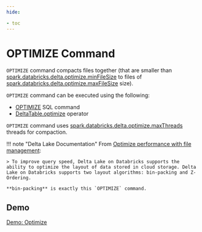 ```yaml
---
hide:

- toc
---
```


# OPTIMIZE Command

`OPTIMIZE` command compacts files together (that are smaller than [spark.databricks.delta.optimize.minFileSize](../../configuration-properties.md#spark.databricks.delta.optimize.minFileSize) to files of [spark.databricks.delta.optimize.maxFileSize](../../configuration-properties.md#spark.databricks.delta.optimize.maxFileSize) size).

`OPTIMIZE` command can be executed using the following:

* [OPTIMIZE](OptimizeTableCommand.md) SQL command
* [DeltaTable.optimize](../../DeltaTable.md#optimize) operator

`OPTIMIZE` command uses [spark.databricks.delta.optimize.maxThreads](../../configuration-properties.md#spark.databricks.delta.optimize.maxThreads) threads for compaction.

!!! note "Delta Lake Documentation"
    From [Optimize performance with file management](https://docs.databricks.com/delta/optimizations/file-mgmt.html):

    > To improve query speed, Delta Lake on Databricks supports the ability to optimize the layout of data stored in cloud storage. Delta Lake on Databricks supports two layout algorithms: bin-packing and Z-Ordering.

    **bin-packing** is exactly this `OPTIMIZE` command.

## Demo

[Demo: Optimize](../../demo/optimize.md)
